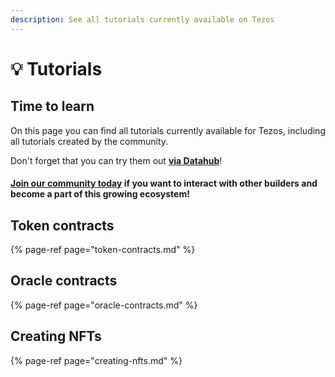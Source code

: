 ```yaml
---
description: See all tutorials currently available on Tezos
---
```


# 💡 Tutorials

## Time to learn

On this page you can find all tutorials currently available for Tezos, including all tutorials created by the community. 

Don't forget that you can try them out [**via Datahub**](https://datahub.figment.io/sign_up?service=tezos)! 

#### [Join our community today](https://discord.gg/fszyM7K) if you want to interact with other builders and become a part of this growing ecosystem! 

## Token contracts 

{% page-ref page="token-contracts.md" %}

## Oracle contracts

{% page-ref page="oracle-contracts.md" %}

## Creating NFTs

{% page-ref page="creating-nfts.md" %}

